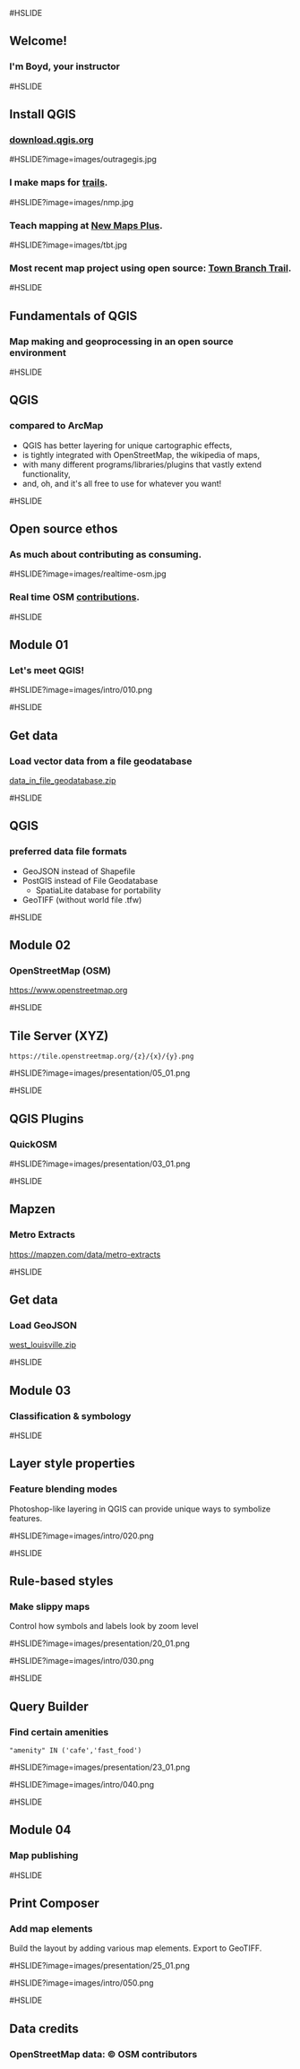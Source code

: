 #HSLIDE
## Welcome!
### I'm Boyd, your instructor

#HSLIDE
## Install QGIS
### <a href="http://download.qgis.org" target="_blank">download.qgis.org</a>

#HSLIDE?image=images/outragegis.jpg
### I make maps for <a href="https://outragegis.com" target="_blank">trails</a>.

#HSLIDE?image=images/nmp.jpg
### Teach mapping at <a href="http://newmapsplus.uky.edu/" target="_blank">New Maps Plus</a>.

#HSLIDE?image=images/tbt.jpg
### Most recent map project using open source: <a href="http://boydx.github.io/tbt/" target="_blank">Town Branch Trail</a>.


#HSLIDE
## Fundamentals of QGIS
### Map making and geoprocessing in an open source environment

#HSLIDE
## QGIS
### compared to ArcMap
* QGIS has better layering for unique cartographic effects,
* is tightly integrated with OpenStreetMap, the wikipedia of maps,
* with many different programs/libraries/plugins that vastly extend functionality,
* and, oh, and it's all free to use for whatever you want! 



#HSLIDE
## Open source ethos
### As much about contributing as consuming.


#HSLIDE?image=images/realtime-osm.jpg
### Real time OSM <a href="http://osmlab.github.io/show-me-the-way/" target="_blank">contributions</a>.



#HSLIDE
## Module 01
### Let's meet QGIS!

#HSLIDE?image=images/intro/010.png

#HSLIDE
## Get data
### Load vector data from a file geodatabase
<a href="https://boydx.github.io/qgis/project_assets/data_in_file_geodatabase.zip" target="_blank">data_in_file_geodatabase.zip</a>


#HSLIDE
## QGIS
### preferred data file formats
* GeoJSON instead of Shapefile
* PostGIS instead of File Geodatabase
 	* SpatiaLite database for portability
* GeoTIFF (without world file .tfw)

#HSLIDE
## Module 02
### OpenStreetMap (OSM)
<a href="https://www.openstreetmap.org" target="_blank">https://www.openstreetmap.org</a>

#HSLIDE
## Tile Server (XYZ)
```https://tile.openstreetmap.org/{z}/{x}/{y}.png```

#HSLIDE?image=images/presentation/05_01.png

#HSLIDE
## QGIS Plugins
### QuickOSM


#HSLIDE?image=images/presentation/03_01.png

#HSLIDE 
## Mapzen
### Metro Extracts
<a href="https://mapzen.com/data/metro-extracts/" target="_blank">https://mapzen.com/data/metro-extracts</a>

#HSLIDE
## Get data
### Load GeoJSON
<a href="https://boydx.github.io/qgis/project_assets/west_louisville.zip" target="_blank">west_louisville.zip</a>

#HSLIDE
## Module 03
### Classification & symbology

#HSLIDE
## Layer style properties
### Feature blending modes
Photoshop-like layering in QGIS can provide unique ways to symbolize features.

#HSLIDE?image=images/intro/020.png


#HSLIDE
## Rule-based styles
### Make slippy maps
Control how symbols and labels look by zoom level

#HSLIDE?image=images/presentation/20_01.png


#HSLIDE?image=images/intro/030.png

#HSLIDE
## Query Builder
### Find certain amenities
```"amenity" IN ('cafe','fast_food')```

#HSLIDE?image=images/presentation/23_01.png


#HSLIDE?image=images/intro/040.png

#HSLIDE
## Module 04
### Map publishing

#HSLIDE
## Print Composer
### Add map elements
Build the layout by adding various map elements. Export to GeoTIFF.

#HSLIDE?image=images/presentation/25_01.png

#HSLIDE?image=images/intro/050.png


#HSLIDE
## Data credits
### OpenStreetMap data: © OSM contributors





















